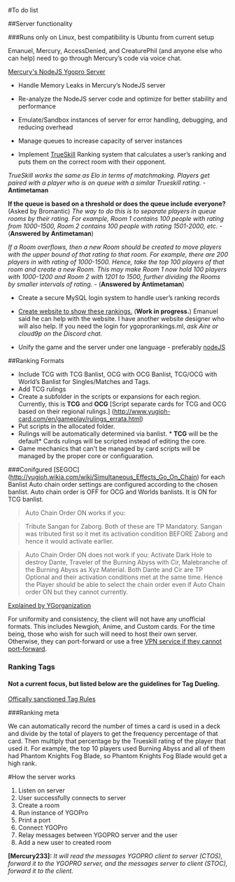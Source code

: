 #To do list

##Server functionality

###Runs only on Linux, best compatibility is Ubuntu from current setup

Emanuel, Mercury, AccessDenied, and CreaturePhil (and anyone else who can help) need to go through Mercury’s code via voice chat. 

[Mercury's NodeJS Ygopro Server](https://github.com/mercury233/ygopro-server)

* Handle Memory Leaks in Mercury’s NodeJS server

* Re-analyze the NodeJS server code and optimize for better stability and performance

* Emulate/Sandbox instances of server for error handling, debugging, and reducing overhead

* Manage queues to increase capacity of server instances

* Implement [TrueSkill](https://github.com/freethenation/node-trueskill) Ranking system that calculates a user’s ranking and puts them on the correct room with their opponent.


*TrueSkill works the same as Elo in terms of matchmaking. Players get paired with a player who is on queue with a similar Trueskill rating. -* **Antimetaman**

**If the queue is based on a threshold or does the queue include everyone?** (Asked by Bromantic) 
*The way to do this is to separate players in queue rooms by their rating. For example, Room 1 contains 100 people with rating from 1000-1500, Room 2 contains 100 people with rating 1501-2000, etc. -* (**Answered by Antimetaman**)

*If a Room overflows, then a new Room should be created to move players with the upper bound of that rating to that room. For example, there are 200 players in with rating of 1000-1500. Hence, take the top 100 players of that room and create a new Room. This may make Room 1 now hold 100 players with 1000-1200 and Room 2 with 1201 to 1500, further dividing the Rooms by smaller intervals of rating. -* (**Answered by Antimetaman**)

* Create a secure MySQL login system to handle user’s ranking records
* [Create website to show these rankings.](http://ygoprorankings.ml) (**Work in progress.**) Emanuel said he can help with the website. I have another website designer who will also help. If you need the login for ygoprorankings.ml, *ask Aire or cloud9p on the Discord chat.*

* Unify the game and the server under one language - preferably [nodeJS](https://nodejs.org/en/)

##Ranking Formats
* Include TCG with TCG Banlist, OCG with OCG Banlist, TCG/OCG with World’s Banlist for Singles/Matches and Tags.
* Add TCG rulings
* Create a subfolder in the scripts or expansions for each region. Currently, this is **TCG** and **OCG** [Script separate cards for TCG and OCG based on their regional rulings.]  (http://www.yugioh-card.com/en/gameplay/rulings_errata.html)
* Put scripts in the allocated folder.
* Rulings will be automatically determined via banlist. * **TCG** will be the default* Cards rulings will be scripted instead of editing the core.
* Game mechanics that can't be managed by card scripts will be managed by the proper core or configuaration.

###Conifgured [SEGOC] (http://yugioh.wikia.com/wiki/Simultaneous_Effects_Go_On_Chain) for each Banlist
Auto chain order settings are configured according to the chosen banlist. Auto chain order is OFF for OCG and Worlds banlists. It is ON for TCG banlist. 

>Auto Chain Order ON works if you: 

>Tribute Sangan for Zaborg. Both of these are TP Mandatory. Sangan was tributed first so it met its activation condition BEFORE Zaborg and hence it would activate earlier. 

>Auto Chain Order ON does not work if you: 
Activate Dark Hole to destroy Dante, Traveler of the Burning Abyss with Cir, Malebranche of the Burning Abyss as Xyz Material. Both Dante and Cir are TP Optional and their activation conditions met at the same time. Hence the Player should be able to select the chain order even if Auto Chain order ON but they cannot currently.

[Explained by YGorganization](https://ygorganization.com/learnrulingspart3/)

For uniformity and consistency, the client will not have any unofficial formats. This includes Newgioh, Anime, and Custom cards. For the time being, those who wish for such will need to host their own server. Otherwise, they can port-forward or use a free [VPN service if they cannot port-forward](https://en.wikipedia.org/wiki/Virtual_private_network).


### Ranking Tags

#### Not a current focus, but listed below are the guidelines for Tag Dueling. 

[Offically sanctioned Tag Rules](http://www.yugioh-card.com/en/league/dueling/tag_dueling.html )


###Ranking meta

We can automatically record the number of times a card is used in a deck and divide by the total of players to get the frequency percentage of that card. Then multiply that percentage by the Trueskill rating of the player that used it. For example, the top 10 players used Burning Abyss and all of them had Phantom Knights Fog Blade, so Phantom Knights Fog Blade would get a high rank.

#How the server works

1. Listen on server
2. User successfully connects to server
3. Create a room
4. Run instance of YGOPro
5. Print a port
6. Connect YGOPro
7. Relay messages between YGOPRO server and the user
8. Add a new user to created room

**[Mercury233]:** *It will read the messages YGOPRO client to server (CTOS), forward it to the YGOPRO server, and the messages server to client (STOC), forward it to the client.*
